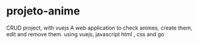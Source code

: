 # projeto-anime
CRUD project, with vuejs
A web application to check animes, create them, edit and remove them. using vuejs, javascript html , css and go

